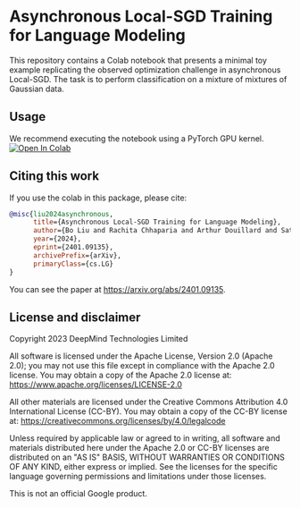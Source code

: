 # Asynchronous Local-SGD Training for Language Modeling
This repository contains a Colab notebook that presents a minimal toy example replicating the observed optimization challenge in asynchronous Local-SGD.
The task is to perform classification on a mixture of mixtures of Gaussian data.

## Usage

We recommend executing the notebook using a PyTorch GPU kernel.
[![Open In Colab](https://colab.research.google.com/assets/colab-badge.svg)](https://colab.research.google.com/github/google-deepmind/asyncdiloco/blob/master/AsyncLocalSGDToyExample.ipynb)

## Citing this work

If you use the colab in this package, please cite:

```bibtex
@misc{liu2024asynchronous,
      title={Asynchronous Local-SGD Training for Language Modeling},
      author={Bo Liu and Rachita Chhaparia and Arthur Douillard and Satyen Kale and Andrei A. Rusu and Jiajun Shen and Arthur Szlam and Marc'Aurelio Ranzato},
      year={2024},
      eprint={2401.09135},
      archivePrefix={arXiv},
      primaryClass={cs.LG}
}
```

You can see the paper at https://arxiv.org/abs/2401.09135.

## License and disclaimer

Copyright 2023 DeepMind Technologies Limited

All software is licensed under the Apache License, Version 2.0 (Apache 2.0);
you may not use this file except in compliance with the Apache 2.0 license.
You may obtain a copy of the Apache 2.0 license at:
https://www.apache.org/licenses/LICENSE-2.0

All other materials are licensed under the Creative Commons Attribution 4.0
International License (CC-BY). You may obtain a copy of the CC-BY license at:
https://creativecommons.org/licenses/by/4.0/legalcode

Unless required by applicable law or agreed to in writing, all software and
materials distributed here under the Apache 2.0 or CC-BY licenses are
distributed on an "AS IS" BASIS, WITHOUT WARRANTIES OR CONDITIONS OF ANY KIND,
either express or implied. See the licenses for the specific language governing
permissions and limitations under those licenses.

This is not an official Google product.
